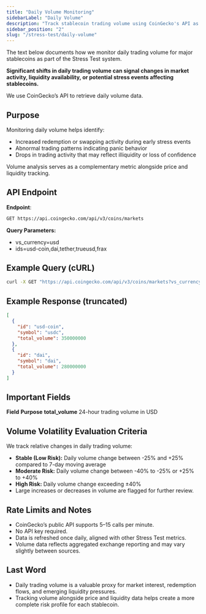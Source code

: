```yaml
---
title: "Daily Volume Monitoring"
sidebarLabel: "Daily Volume"
description: "Track stablecoin trading volume using CoinGecko's API as part of the Stress Test framework."
sidebar_position: "2"
slug: "/stress-test/daily-volume"
---
```

The text below documents how we monitor daily trading volume for major stablecoins as part of the Stress Test system.

**Significant shifts in daily trading volume can signal changes in market activity, liquidity availability, or potential stress events affecting stablecoins.**

We use CoinGecko’s API to retrieve daily volume data.

## Purpose

Monitoring daily volume helps identify:

- Increased redemption or swapping activity during early stress events
- Abnormal trading patterns indicating panic behavior
- Drops in trading activity that may reflect illiquidity or loss of confidence

Volume analysis serves as a complementary metric alongside price and liquidity tracking.

## API Endpoint

**Endpoint**:

```bash
GET https://api.coingecko.com/api/v3/coins/markets
```

**Query Parameters:**

- vs_currency=usd
- ids=usd-coin,dai,tether,trueusd,frax

## Example Query (cURL)

```bash
curl -X GET "https://api.coingecko.com/api/v3/coins/markets?vs_currency=usd&ids=usd-coin,dai,tether,trueusd,frax"
```

## Example Response (truncated)

```json
[
  {
    "id": "usd-coin",
    "symbol": "usdc",
    "total_volume": 350000000
  },
  {
    "id": "dai",
    "symbol": "dai",
    "total_volume": 280000000
  }
]
```

## Important Fields

**Field** 	               **Purpose**
**total_volume**     24-hour trading volume in USD

## Volume Volatility Evaluation Criteria

We track relative changes in daily trading volume:

- **Stable (Low Risk):** Daily volume change between -25% and \+25% compared to 7-day moving average
- **Moderate Risk:** Daily volume change between -40% to -25% or \+25% to \+40%
- **High Risk:** Daily volume change exceeding ±40%
- Large increases or decreases in volume are flagged for further review.

## Rate Limits and Notes

- CoinGecko’s public API supports 5–15 calls per minute.
- No API key required.
- Data is refreshed once daily, aligned with other Stress Test metrics.
- Volume data reflects aggregated exchange reporting and may vary slightly between sources.

## Last Word

- Daily trading volume is a valuable proxy for market interest, redemption flows, and emerging liquidity pressures.
- Tracking volume alongside price and liquidity data helps create a more complete risk profile for each stablecoin.